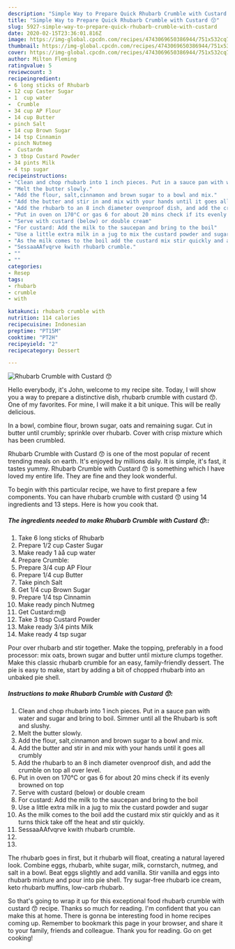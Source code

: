 ```yaml
---
description: "Simple Way to Prepare Quick Rhubarb Crumble with Custard 😙"
title: "Simple Way to Prepare Quick Rhubarb Crumble with Custard 😙"
slug: 5927-simple-way-to-prepare-quick-rhubarb-crumble-with-custard
date: 2020-02-15T23:36:01.816Z
image: https://img-global.cpcdn.com/recipes/4743069650386944/751x532cq70/rhubarb-crumble-with-custard-😙-recipe-main-photo.jpg
thumbnail: https://img-global.cpcdn.com/recipes/4743069650386944/751x532cq70/rhubarb-crumble-with-custard-😙-recipe-main-photo.jpg
cover: https://img-global.cpcdn.com/recipes/4743069650386944/751x532cq70/rhubarb-crumble-with-custard-😙-recipe-main-photo.jpg
author: Milton Fleming
ratingvalue: 5
reviewcount: 3
recipeingredient:
- 6 long sticks of Rhubarb
- 12 cup Caster Sugar
- 1  cup water
-  Crumble
- 34 cup AP Flour
- 14 cup Butter
- pinch Salt
- 14 cup Brown Sugar
- 14 tsp Cinnamin
- pinch Nutmeg
-  Custardm
- 3 tbsp Custard Powder
- 34 pints Milk
- 4 tsp sugar
recipeinstructions:
- "Clean and chop rhubarb into 1 inch pieces. Put in a sauce pan with water and sugar and bring to boil. Simmer until all the Rhubarb is soft and slushy."
- "Melt the butter slowly."
- "Add the flour, salt,cinnamon and brown sugar to a bowl and mix."
- "Add the butter and stir in and mix with your hands until it goes all crumbly"
- "Add the rhubarb to an 8 inch diameter ovenproof dish, and add the crumble on top all over level."
- "Put in oven on 170°C or gas 6 for about 20 mins check if its evenly browned on top"
- "Serve with custard (below) or double cream"
- "For custard: Add the milk to the saucepan and bring to the boil"
- "Use a little extra milk in a jug to mix the custard powder and sugar"
- "As the milk comes to the boil add the custard mix stir quickly and as it turns thick take off the heat and stir quickly."
- "SessaaAAfvqrve kwith rhubarb crumble."
- ""
- ""
categories:
- Resep
tags:
- rhubarb
- crumble
- with

katakunci: rhubarb crumble with
nutrition: 114 calories
recipecuisine: Indonesian
preptime: "PT15M"
cooktime: "PT2H"
recipeyield: "2"
recipecategory: Dessert

---
```



![Rhubarb Crumble with Custard 😙](https://img-global.cpcdn.com/recipes/4743069650386944/751x532cq70/rhubarb-crumble-with-custard-😙-recipe-main-photo.jpg)

Hello everybody, it's John, welcome to my recipe site. Today, I will show you a way to prepare a distinctive dish, rhubarb crumble with custard 😙. One of my favorites. For mine, I will make it a bit unique. This will be really delicious.

In a bowl, combine flour, brown sugar, oats and remaining sugar. Cut in butter until crumbly; sprinkle over rhubarb. Cover with crisp mixture which has been crumbled.

Rhubarb Crumble with Custard 😙 is one of the most popular of recent trending meals on earth. It's enjoyed by millions daily. It is simple, it's fast, it tastes yummy. Rhubarb Crumble with Custard 😙 is something which I have loved my entire life. They are fine and they look wonderful.


To begin with this particular recipe, we have to first prepare a few components. You can have rhubarb crumble with custard 😙 using 14 ingredients and 13 steps. Here is how you cook that.

##### The ingredients needed to make Rhubarb Crumble with Custard 😙::

1. Take 6 long sticks of Rhubarb
1. Prepare 1/2 cup Caster Sugar
1. Make ready 1 àå cup water
1. Prepare  Crumble:
1. Prepare 3/4 cup AP Flour
1. Prepare 1/4 cup Butter
1. Take pinch Salt
1. Get 1/4 cup Brown Sugar
1. Prepare 1/4 tsp Cinnamin
1. Make ready pinch Nutmeg
1. Get  Custard:m@
1. Take 3 tbsp Custard Powder
1. Make ready 3/4 pints Milk
1. Make ready 4 tsp sugar


Pour over rhubarb and stir together. Make the topping, preferably in a food processor: mix oats, brown sugar and butter until mixture clumps together. Make this classic rhubarb crumble for an easy, family-friendly dessert. The pie is easy to make, start by adding a bit of chopped rhubarb into an unbaked pie shell. 

##### Instructions to make Rhubarb Crumble with Custard 😙:

1. Clean and chop rhubarb into 1 inch pieces. Put in a sauce pan with water and sugar and bring to boil. Simmer until all the Rhubarb is soft and slushy.
1. Melt the butter slowly.
1. Add the flour, salt,cinnamon and brown sugar to a bowl and mix.
1. Add the butter and stir in and mix with your hands until it goes all crumbly
1. Add the rhubarb to an 8 inch diameter ovenproof dish, and add the crumble on top all over level.
1. Put in oven on 170°C or gas 6 for about 20 mins check if its evenly browned on top
1. Serve with custard (below) or double cream
1. For custard: Add the milk to the saucepan and bring to the boil
1. Use a little extra milk in a jug to mix the custard powder and sugar
1. As the milk comes to the boil add the custard mix stir quickly and as it turns thick take off the heat and stir quickly.
1. SessaaAAfvqrve kwith rhubarb crumble.
1. 
1. 


The rhubarb goes in first, but it rhubarb will float, creating a natural layered look. Combine eggs, rhubarb, white sugar, milk, cornstarch, nutmeg, and salt in a bowl. Beat eggs slightly and add vanilla. Stir vanilla and eggs into rhubarb mixture and pour into pie shell. Try sugar-free rhubarb ice cream, keto rhubarb muffins, low-carb rhubarb. 

So that's going to wrap it up for this exceptional food rhubarb crumble with custard 😙 recipe. Thanks so much for reading. I'm confident that you can make this at home. There is gonna be interesting food in home recipes coming up. Remember to bookmark this page in your browser, and share it to your family, friends and colleague. Thank you for reading. Go on get cooking!
